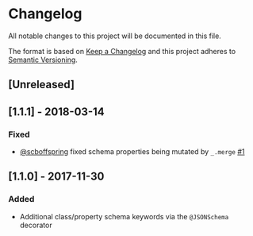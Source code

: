# Changelog
All notable changes to this project will be documented in this file.

The format is based on [Keep a Changelog](http://keepachangelog.com/en/1.0.0/)
and this project adheres to [Semantic Versioning](http://semver.org/spec/v2.0.0.html).

## [Unreleased]

## [1.1.1] - 2018-03-14
### Fixed
- [@scboffspring](https://github.com/scboffspring) fixed schema properties being mutated by `_.merge` [#1](https://github.com/epiphone/class-validator-jsonschema/pull/1)

## [1.1.0] - 2017-11-30
### Added
- Additional class/property schema keywords via the `@JSONSchema` decorator

